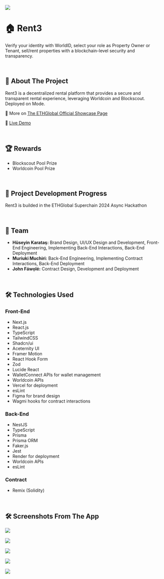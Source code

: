 ![](./public/rent3banner.png)

# 🏠 Rent3
Verify your identity with WorldID, select your role as Property Owner or Tenant, sell/rent properties with a blockchain-level security and transparency.

<br>

## 📖 About The Project
Rent3 is a decentralized rental platform that provides a secure and transparent rental experience, leveraging Worldcoin and Blockscout. Deployed on Mode.


🔗 More on [The ETHGlobal Official Showcase Page](https://ethglobal.com/showcase/rent3-8q0qv)

🔗 [Live Demo](https://www.campusarc.io)

<br>

## 🏆 Rewards

- Blockscout Pool Prize
- Worldcoin Pool Prize

<br>

## 🌟 Project Development Progress

Rent3 is builded in the ETHGlobal Superchain 2024 Async Hackathon

<br>

## 🤝 Team

- **Hüseyin Karataş:** Brand Design, UI/UX Design and Development, Front-End Engineering, Implementing Back-End Interactions, Back-End Deployment
- **Muriuki Muchiri:** Back-End Engineering, Implementing Contract Interactions, Back-End Deployment
- **John Fáwọlé:** Contract Design, Development and Deployment

<br>

## 🛠️ Technologies Used

### Front-End
- Next.js
- React.js 
- TypeScript
- TailwindCSS
- Shadcn/ui
- Aceternity UI
- Framer Motion
- React Hook Form
- Zod
- Lucide React
- WalletConnect APIs for wallet management
- Worldcoin APIs
- Vercel for deployment
- esLint
- Figma for brand design
- Wagmi hooks for contract interactions

### Back-End
- NestJS
- TypeScript
- Prisma
- Prisma ORM
- Faker.js
- Jest
- Render for deployment
- Worldcoin APIs
- esLint

### Contract
- Remix (Solidity)

<br>

## 🛠️ Screenshots From The App

![](./public/ss1.jpg)
<br><br>
![](./public/ss2.jpg)
<br><br>
![](./public/ss3.jpg)
<br><br>
![](./public/ss4.jpg)
<br><br>
![](./public/ss6.jpg)
<br><br>
